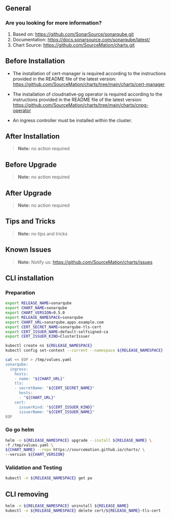 ## General

### Are you looking for more information?

1. Based on: https://github.com/SonarSource/sonarqube.git
2. Documentation: https://docs.sonarsource.com/sonarqube/latest/
3. Chart Source: https://github.com/SourceMation/charts.git


## Before Installation

* The installation of cert-manager is required according to the instructions provided in the README file of the latest version: https://github.com/SourceMation/charts/tree/main/charts/cert-manager

* The installation of cloudnative-pg operator is required according to the instructions provided in the README file of the latest version: https://github.com/SourceMation/charts/tree/main/charts/cnpg-operator

* An ingress controller must be installed within the cluster.

## After Installation

> **Note:**
> no action required
## Before Upgrade

> **Note:**
> no action required
## After Upgrade

> **Note:**
> no action required
## Tips and Tricks

> **Note:**
> no tips and tricks
## Known Issues

> **Note:**
> Notify us: https://github.com/SourceMation/charts/issues
## CLI installation

### Preparation

```bash
export RELEASE_NAME=sonarqube
export CHART_NAME=sonarqube
export CHART_VERSION=0.5.0
export RELEASE_NAMESPACE=sonarqube
export CHART_URL=sonarqube.apps.example.com
export CERT_SECRET_NAME=sonarqube-tls-cert
export CERT_ISSUER_NAME=default-selfsigned-ca
export CERT_ISSUER_KIND=ClusterIssuer

kubectl create ns ${RELEASE_NAMESPACE}
kubectl config set-context --current --namespace ${RELEASE_NAMESPACE}

cat << EOF > /tmp/values.yaml
sonarqube:
  ingress:
    hosts:
    - name: "${CHART_URL}"
    tls:
    - secretName: "${CERT_SECRET_NAME}"
      hosts:
      - "${CHART_URL}"
    cert:
      issuerKind: "${CERT_ISSUER_KIND}"
      issuerName: "${CERT_ISSUER_NAME}"
EOF
```

### Go go helm

```bash
helm -n ${RELEASE_NAMESPACE} upgrade --install ${RELEASE_NAME} \
-f /tmp/values.yaml \
${CHART_NAME} --repo https://sourcemation.github.io/charts/ \
--version ${CHART_VERSION}
```

### Validation and Testing

```bash
kubectl -n ${RELEASE_NAMESPACE} get po
```

## CLI removing

```bash
helm -n ${RELEASE_NAMESPACE} uninstall ${RELEASE_NAME}
kubectl -n ${RELEASE_NAMESPACE} delete cert/${RELEASE_NAME}-tls-cert
```
